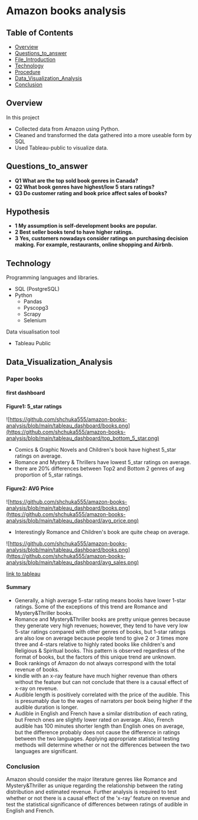 # Amazon books analysis

## Table of Contents
- [Overview](#Overview)  
- [Questions_to_answer](#Questions_to_answer)
- [File_Introduction](#File_Introduction)  
- [Technology](#Technology)  
- [Procedure](#Procedure)  
- [Data_Visualization_Analysis](#Data_Visualization_Analysis)
- [Conclusion](#Conclusion)  

## Overview
In this project
- Collected data from Amazon using Python.
- Cleaned and transformed the data gathered into a more useable form by SQL
- Used Tableau-public to visualize data.

## Questions_to_answer
- **Q1 What are the top sold book genres in Canada?**
- **Q2 What book genres have highest/low 5 stars ratings?**
- **Q3 Do customer rating and book price affect sales of books?**

## Hypothesis
- **1 My assumption is self-development books are popular.**
- **2 Best seller books tend to have higher ratings.**
- **3 Yes, customers nowadays consider ratings on purchasing decision making. For example, restaurants, online shopping and Airbnb.**


## Technology 
Programming languages and libraries.
- SQL (PostgreSQL)
- Python 
  - Pandas
  - Pyscopg3
  - Scrapy 
  - Selenium 
 
Data visualisation tool
- Tableau Public

## Data_Visualization_Analysis

### Paper books

#### first dashboard 

#### Figure1: 5_star ratings
![https://github.com/shchuka555/amazon-books-analysis/blob/main/tableau_dashboard/books.png](https://github.com/shchuka555/amazon-books-analysis/blob/main/tableau_dashboard/top_bottom_5_star.png)

- Comics & Graphic Novels and Children's book have highest 5_star ratings on average.
- Romance and Mystery & Thrillers have lowest 5_star ratings on average.
- there are 20% differences between Top2 and Bottom 2 genres of avg proportion of 5_star ratings.



#### Figure2: AVG Price
![https://github.com/shchuka555/amazon-books-analysis/blob/main/tableau_dashboard/books.png](https://github.com/shchuka555/amazon-books-analysis/blob/main/tableau_dashboard/avg_price.png)

- Interestingly Romance and Children's book are quite cheap on average.

![https://github.com/shchuka555/amazon-books-analysis/blob/main/tableau_dashboard/books.png](https://github.com/shchuka555/amazon-books-analysis/blob/main/tableau_dashboard/avg_sales.png)


[link to tableau](https://public.tableau.com/views/amazon_book_analysis_physical_book1/Dashboard3?:language=en-US&:display_count=n&:origin=viz_share_link)  




#### Summary
- Generally, a high average 5-star rating means books have lower 1-star ratings. Some of the exceptions of this trend are Romance and Mystery&Thriller books.
- Romance and Mystery&Thriller books are pretty unique genres because they generate very high revenues; however, they tend to have very low 5-star ratings compared with other genres of books, but 1-star ratings are also low on average because people tend to give 2 or 3 times more three and 4-stars relative to highly rated books like children's and Religious & Spiritual books. This pattern is observed regardless of the format of books, but the factors of this unique trend are unknown.
- Book rankings of Amazon do not always correspond with the total revenue of books.
- kindle with an x-ray feature have much higher revenue than others without the feature but can not conclude that there is a causal effect of x-ray on revenue.
-  Audible length is positively correlated with the price of the audible. This is presumably due to the wages of narrators per book being higher if the audible duration is longer.
-  Audible in English and French have a similar distribution of each rating, but French ones are slightly lower rated on average. Also, French audible has 100 minutes shorter length than English ones on average, but the difference probably does not cause the difference in ratings between the two languages.  Applying appropriate statistical testing methods will determine whether or not the differences between the two languages are significant. 


### Conclusion 
Amazon should consider the major literature genres like Romance and Mystery&Thriller as unique regarding the relationship between the rating distribution and estimated revenue.
Further analysis is required to test whether or not there is a causal effect of the 'x-ray' feature on revenue and test the statistical significance of differences between ratings of audible in English and French. 



